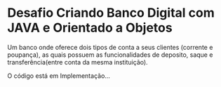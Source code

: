 # Desafio Criando Banco Digital com JAVA e Orientado a Objetos


Um banco onde oferece dois tipos de conta a seus clientes (corrente e poupança), 
as quais possuem as funcionalidades de deposito, saque e transferência(entre conta da mesma instituição).

O código está em Implementação...

